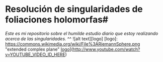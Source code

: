 # Resolución de singularidades de foliaciones holomorfas#
_Este es mi repositorio sobre el humilde estudio diario que estoy realizando acerca de las singularidades._ ^^
![alt text][logo]
[logo]: https://commons.wikimedia.org/wiki/File%3ARiemannSphere.png "extended complex plane"
[logo](http://img.youtube.com/vi/YOUTUBE_VIDEO_ID_HERE/0.jpg)](http://www.youtube.com/watch?v=YOUTUBE_VIDEO_ID_HERE)
